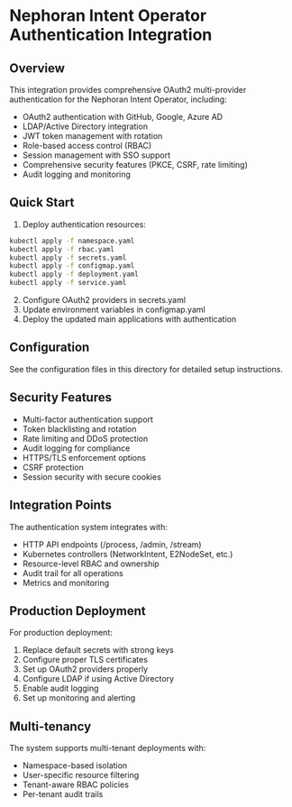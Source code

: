 # Nephoran Intent Operator Authentication Integration

## Overview

This integration provides comprehensive OAuth2 multi-provider authentication for the Nephoran Intent Operator, including:

- OAuth2 authentication with GitHub, Google, Azure AD
- LDAP/Active Directory integration  
- JWT token management with rotation
- Role-based access control (RBAC)
- Session management with SSO support
- Comprehensive security features (PKCE, CSRF, rate limiting)
- Audit logging and monitoring

## Quick Start

1. Deploy authentication resources:
```bash
kubectl apply -f namespace.yaml
kubectl apply -f rbac.yaml  
kubectl apply -f secrets.yaml
kubectl apply -f configmap.yaml
kubectl apply -f deployment.yaml
kubectl apply -f service.yaml
```

2. Configure OAuth2 providers in secrets.yaml
3. Update environment variables in configmap.yaml
4. Deploy the updated main applications with authentication

## Configuration

See the configuration files in this directory for detailed setup instructions.

## Security Features

- Multi-factor authentication support
- Token blacklisting and rotation
- Rate limiting and DDoS protection
- Audit logging for compliance
- HTTPS/TLS enforcement options
- CSRF protection
- Session security with secure cookies

## Integration Points

The authentication system integrates with:
- HTTP API endpoints (/process, /admin, /stream)
- Kubernetes controllers (NetworkIntent, E2NodeSet, etc.)
- Resource-level RBAC and ownership
- Audit trail for all operations
- Metrics and monitoring

## Production Deployment

For production deployment:
1. Replace default secrets with strong keys
2. Configure proper TLS certificates  
3. Set up OAuth2 providers properly
4. Configure LDAP if using Active Directory
5. Enable audit logging
6. Set up monitoring and alerting

## Multi-tenancy

The system supports multi-tenant deployments with:
- Namespace-based isolation
- User-specific resource filtering
- Tenant-aware RBAC policies
- Per-tenant audit trails


